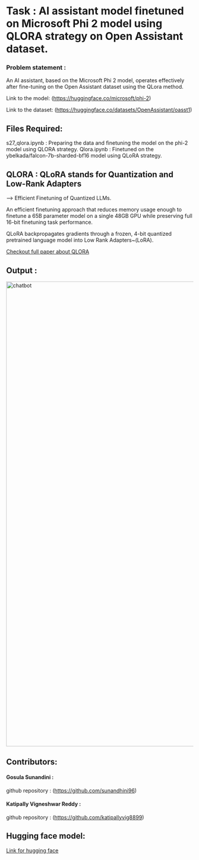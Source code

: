 # Task : AI assistant model finetuned on Microsoft Phi 2 model using QLORA strategy on Open Assistant dataset.

### Problem statement : 

An AI assistant, based on the Microsoft Phi 2 model, operates effectively after fine-tuning on the Open Assistant dataset using the QLora method.

Link to the model: (https://huggingface.co/microsoft/phi-2)

Link to the dataset: (https://huggingface.co/datasets/OpenAssistant/oasst1) 

## Files Required:

s27_qlora.ipynb : Preparing the data and finetuning the model on the phi-2 model using QLORA strategy.
Qlora.ipynb : Finetuned on the ybelkada/falcon-7b-sharded-bf16 model using QLoRA strategy.

## QLORA : QLoRA stands for Quantization and Low-Rank Adapters

--> Efficient Finetuning of Quantized LLMs.

An efficient finetuning approach that reduces memory usage enough to finetune a 65B parameter model on a single 48GB GPU while preserving full 16-bit finetuning task performance. 

QLoRA backpropagates gradients through a frozen, 4-bit quantized pretrained language model into Low Rank Adapters~(LoRA). 

[Checkout full paper about QLORA](https://arxiv.org/abs/2305.14314)

## Output : 

<img width="1249" alt="chatbot" src="https://github.com/sunandhini96/TSAI_ERAV1/assets/63030539/ec348e1c-8fca-43f9-a0fc-b902efebd12d">


## Contributors:

#### Gosula Sunandini : 

github repository : (https://github.com/sunandhini96)

#### Katipally Vigneshwar Reddy :

github repository : (https://github.com/katipallyvig8899)

## Hugging face model:

[Link for hugging face](https://huggingface.co/spaces/Gosula/ai_chatbot_phi2model_qlora)

